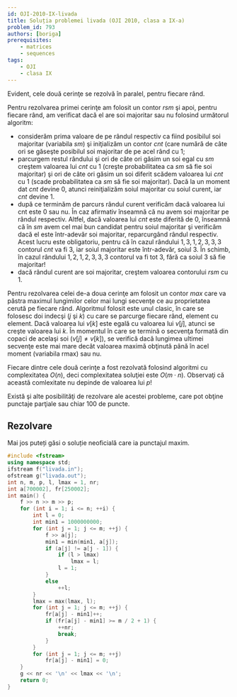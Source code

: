```yaml
---
id: OJI-2010-IX-livada
title: Soluția problemei livada (OJI 2010, clasa a IX-a)
problem_id: 793
authors: [boriga]
prerequisites:
    - matrices
    - sequences
tags:
    - OJI
    - clasa IX
---
```


Evident, cele două cerinţe se rezolvă în paralel, pentru fiecare rând.

Pentru rezolvarea primei cerinţe am folosit un contor $rsm$ şi apoi, pentru
fiecare rând, am verificat dacă el are soi majoritar sau nu folosind
următorul algoritm:

- considerăm prima valoare de pe rândul respectiv ca fiind posibilul soi
majoritar (variabila $sm$) şi iniţializăm un contor $cnt$ (care numără de
câte ori se găseşte posibilul soi majoritar de pe acel rând cu $1$;
- parcurgem restul rândului şi ori de câte ori găsim un soi egal cu $sm$ creştem valoarea lui $cnt$ cu $1$ (creşte probabilitatea ca $sm$ să fie soi
majoritar) şi ori de câte ori găsim un soi diferit scădem valoarea lui
$cnt$ cu $1$ (scade probabilitatea ca $sm$ să fie soi majoritar). Dacă la
un moment dat $cnt$ devine $0$, atunci reiniţializăm soiul majoritar cu
soiul curent, iar $cnt$ devine $1$.
- după ce terminăm de parcurs rândul curent verificăm dacă valoarea lui cnt
este $0$ sau nu. În caz afirmativ înseamnă că nu avem soi majoritar pe
rândul respectiv. Altfel, dacă valoarea lui $cnt$ este diferită de $0$,
înseamnă că în $sm$ avem cel mai bun candidat pentru soiul majoritar şi
verificăm dacă el este într-adevăr soi majoritar, reparcurgând rândul
respectiv. Acest lucru este obligatoriu, pentru că în cazul rândului
$1,3,1,2,3,3,3$ contorul $cnt$ va fi $3$, iar soiul majoritar este
într-adevăr, soiul $3$. În schimb, în cazul rândului $1,2,1,2,3,3,3$
contorul va fi tot $3$, fără ca soiul $3$ să fie majoritar!
- dacă rândul curent are soi majoritar, creştem valoarea contorului $rsm$ cu 1.

Pentru rezolvarea celei de-a doua cerinţe am folosit un contor $max$ care va
păstra maximul lungimilor celor mai lungi secvenţe ce au proprietatea
cerută pe fiecare rând. Algoritmul folosit este unul clasic, în care se
folosesc doi indecşi ($j$ şi $k$) cu care se parcurge fiecare rând, element
cu element. Dacă valoarea lui $v[k]$ este egală cu valoarea lui $v[j]$,
atunci se creşte valoarea lui $k$. În momentul în care se termină o
secvenţa formată din copaci de acelaşi soi $(v[j] \neq v[k])$, se verifică
dacă lungimea ultimei secvenţe este mai mare decât valoarea maximă obţinută
până în acel moment (variabila rmax) sau nu.

Fiecare dintre cele două cerinţe a fost rezolvată folosind algoritmi cu
complexitatea $O(n)$, deci complexitatea soluţiei este $O(m \cdot n)$.
Observaţi că această comlexitate nu depinde de valoarea lui $p$!

Există şi alte posibilităţi de rezolvare ale acestei probleme, care pot
obţine punctaje parţiale sau chiar 100 de puncte.

## Rezolvare

Mai jos puteți găsi o soluție neoficială care ia punctajul maxim.

```cpp
#include <fstream>
using namespace std;
ifstream f("livada.in");
ofstream g("livada.out");
int n, m, p, l, lmax = 1, nr;
int a[700002], fr[250002];
int main() {
    f >> n >> m >> p;
    for (int i = 1; i <= n; ++i) {
        int l = 0;
        int min1 = 1000000000;
        for (int j = 1; j <= m; ++j) {
            f >> a[j];
            min1 = min(min1, a[j]);
            if (a[j] != a[j - 1]) {
                if (l > lmax) 
                    lmax = l;
                l = 1;
            } 
            else
                ++l;
        }
        lmax = max(lmax, l);
        for (int j = 1; j <= m; ++j) {
            fr[a[j] - min1]++;
            if (fr[a[j] - min1] >= m / 2 + 1) {
                ++nr;
                break;
            }
        }
        for (int j = 1; j <= m; ++j) 
            fr[a[j] - min1] = 0;
    }
    g << nr << '\n' << lmax << '\n';
    return 0;
}
```
